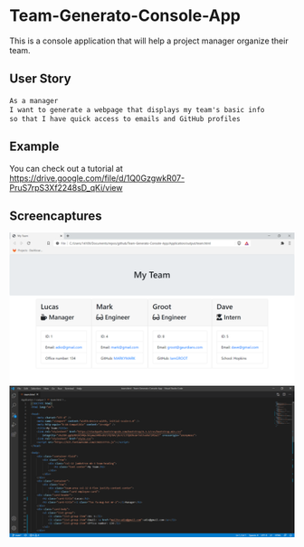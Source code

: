 # Team-Generato-Console-App
This is a console application that will help a project manager organize their team.


## User Story
```
As a manager
I want to generate a webpage that displays my team's basic info
so that I have quick access to emails and GitHub profiles

```

## Example

You can check out a tutorial at https://drive.google.com/file/d/1Q0GzgwkR07-PruS7rpS3Xf2248sD_qKi/view

## Screencaptures

![alt text](./application/assets/teamHomepage.png)
![alt text](./application/assets/teamHTML.png)